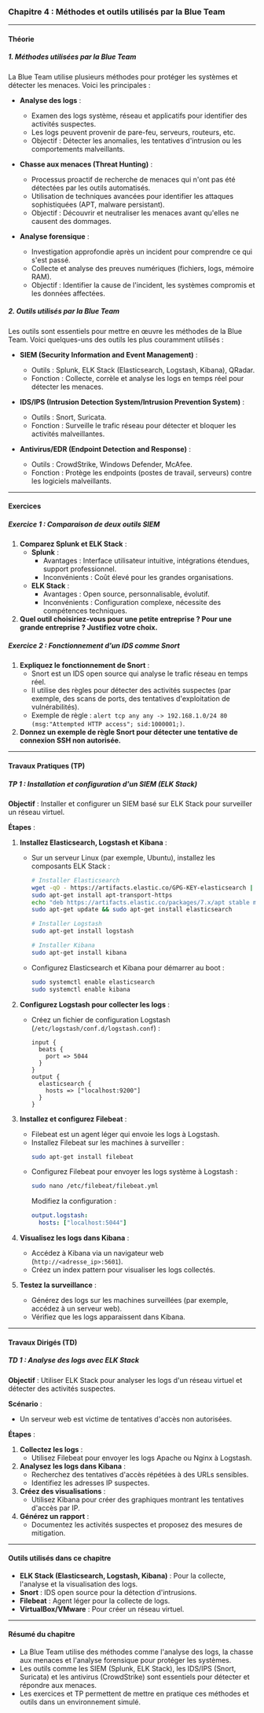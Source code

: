 ### **Chapitre 4 : Méthodes et outils utilisés par la Blue Team**

---

#### **Théorie**

##### **1. Méthodes utilisées par la Blue Team**
La Blue Team utilise plusieurs méthodes pour protéger les systèmes et détecter les menaces. Voici les principales :

- **Analyse des logs** :
  - Examen des logs système, réseau et applicatifs pour identifier des activités suspectes.
  - Les logs peuvent provenir de pare-feu, serveurs, routeurs, etc.
  - Objectif : Détecter les anomalies, les tentatives d'intrusion ou les comportements malveillants.

- **Chasse aux menaces (Threat Hunting)** :
  - Processus proactif de recherche de menaces qui n'ont pas été détectées par les outils automatisés.
  - Utilisation de techniques avancées pour identifier les attaques sophistiquées (APT, malware persistant).
  - Objectif : Découvrir et neutraliser les menaces avant qu'elles ne causent des dommages.

- **Analyse forensique** :
  - Investigation approfondie après un incident pour comprendre ce qui s'est passé.
  - Collecte et analyse des preuves numériques (fichiers, logs, mémoire RAM).
  - Objectif : Identifier la cause de l'incident, les systèmes compromis et les données affectées.

##### **2. Outils utilisés par la Blue Team**
Les outils sont essentiels pour mettre en œuvre les méthodes de la Blue Team. Voici quelques-uns des outils les plus couramment utilisés :

- **SIEM (Security Information and Event Management)** :
  - Outils : Splunk, ELK Stack (Elasticsearch, Logstash, Kibana), QRadar.
  - Fonction : Collecte, corrèle et analyse les logs en temps réel pour détecter les menaces.

- **IDS/IPS (Intrusion Detection System/Intrusion Prevention System)** :
  - Outils : Snort, Suricata.
  - Fonction : Surveille le trafic réseau pour détecter et bloquer les activités malveillantes.

- **Antivirus/EDR (Endpoint Detection and Response)** :
  - Outils : CrowdStrike, Windows Defender, McAfee.
  - Fonction : Protège les endpoints (postes de travail, serveurs) contre les logiciels malveillants.

---

#### **Exercices**

##### **Exercice 1 : Comparaison de deux outils SIEM**
1. **Comparez Splunk et ELK Stack** :
   - **Splunk** :
     - Avantages : Interface utilisateur intuitive, intégrations étendues, support professionnel.
     - Inconvénients : Coût élevé pour les grandes organisations.
   - **ELK Stack** :
     - Avantages : Open source, personnalisable, évolutif.
     - Inconvénients : Configuration complexe, nécessite des compétences techniques.
2. **Quel outil choisiriez-vous pour une petite entreprise ? Pour une grande entreprise ? Justifiez votre choix.**

##### **Exercice 2 : Fonctionnement d'un IDS comme Snort**
1. **Expliquez le fonctionnement de Snort** :
   - Snort est un IDS open source qui analyse le trafic réseau en temps réel.
   - Il utilise des règles pour détecter des activités suspectes (par exemple, des scans de ports, des tentatives d'exploitation de vulnérabilités).
   - Exemple de règle : `alert tcp any any -> 192.168.1.0/24 80 (msg:"Attempted HTTP access"; sid:1000001;)`.
2. **Donnez un exemple de règle Snort pour détecter une tentative de connexion SSH non autorisée.**

---

#### **Travaux Pratiques (TP)**

##### **TP 1 : Installation et configuration d'un SIEM (ELK Stack)**
**Objectif** : Installer et configurer un SIEM basé sur ELK Stack pour surveiller un réseau virtuel.

**Étapes** :
1. **Installez Elasticsearch, Logstash et Kibana** :
   - Sur un serveur Linux (par exemple, Ubuntu), installez les composants ELK Stack :
     ```bash
     # Installer Elasticsearch
     wget -qO - https://artifacts.elastic.co/GPG-KEY-elasticsearch | sudo apt-key add -
     sudo apt-get install apt-transport-https
     echo "deb https://artifacts.elastic.co/packages/7.x/apt stable main" | sudo tee /etc/apt/sources.list.d/elastic-7.x.list
     sudo apt-get update && sudo apt-get install elasticsearch

     # Installer Logstash
     sudo apt-get install logstash

     # Installer Kibana
     sudo apt-get install kibana
     ```
   - Configurez Elasticsearch et Kibana pour démarrer au boot :
     ```bash
     sudo systemctl enable elasticsearch
     sudo systemctl enable kibana
     ```

2. **Configurez Logstash pour collecter les logs** :
   - Créez un fichier de configuration Logstash (`/etc/logstash/conf.d/logstash.conf`) :
     ```plaintext
     input {
       beats {
         port => 5044
       }
     }
     output {
       elasticsearch {
         hosts => ["localhost:9200"]
       }
     }
     ```

3. **Installez et configurez Filebeat** :
   - Filebeat est un agent léger qui envoie les logs à Logstash.
   - Installez Filebeat sur les machines à surveiller :
     ```bash
     sudo apt-get install filebeat
     ```
   - Configurez Filebeat pour envoyer les logs système à Logstash :
     ```bash
     sudo nano /etc/filebeat/filebeat.yml
     ```
     Modifiez la configuration :
     ```yaml
     output.logstash:
       hosts: ["localhost:5044"]
     ```

4. **Visualisez les logs dans Kibana** :
   - Accédez à Kibana via un navigateur web (`http://<adresse_ip>:5601`).
   - Créez un index pattern pour visualiser les logs collectés.

5. **Testez la surveillance** :
   - Générez des logs sur les machines surveillées (par exemple, accédez à un serveur web).
   - Vérifiez que les logs apparaissent dans Kibana.

---

#### **Travaux Dirigés (TD)**

##### **TD 1 : Analyse des logs avec ELK Stack**
**Objectif** : Utiliser ELK Stack pour analyser les logs d'un réseau virtuel et détecter des activités suspectes.

**Scénario** :
- Un serveur web est victime de tentatives d'accès non autorisées.

**Étapes** :
1. **Collectez les logs** :
   - Utilisez Filebeat pour envoyer les logs Apache ou Nginx à Logstash.
2. **Analysez les logs dans Kibana** :
   - Recherchez des tentatives d'accès répétées à des URLs sensibles.
   - Identifiez les adresses IP suspectes.
3. **Créez des visualisations** :
   - Utilisez Kibana pour créer des graphiques montrant les tentatives d'accès par IP.
4. **Générez un rapport** :
   - Documentez les activités suspectes et proposez des mesures de mitigation.

---

#### **Outils utilisés dans ce chapitre**
- **ELK Stack (Elasticsearch, Logstash, Kibana)** : Pour la collecte, l'analyse et la visualisation des logs.
- **Snort** : IDS open source pour la détection d'intrusions.
- **Filebeat** : Agent léger pour la collecte de logs.
- **VirtualBox/VMware** : Pour créer un réseau virtuel.

---

#### **Résumé du chapitre**
- La Blue Team utilise des méthodes comme l'analyse des logs, la chasse aux menaces et l'analyse forensique pour protéger les systèmes.
- Les outils comme les SIEM (Splunk, ELK Stack), les IDS/IPS (Snort, Suricata) et les antivirus (CrowdStrike) sont essentiels pour détecter et répondre aux menaces.
- Les exercices et TP permettent de mettre en pratique ces méthodes et outils dans un environnement simulé.
